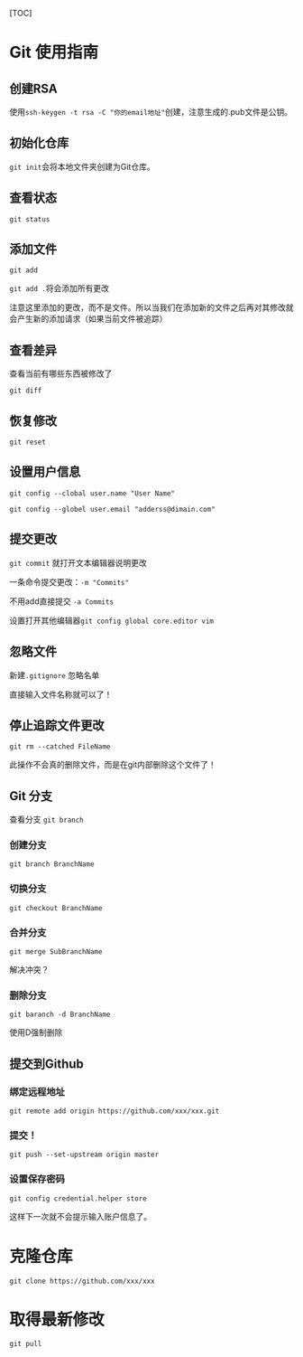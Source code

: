 [TOC]

# Git 使用指南

## 创建RSA

使用`ssh-keygen -t rsa -C "你的email地址"`创建，注意生成的.pub文件是公钥。

## 初始化仓库

`git init`会将本地文件夹创建为Git仓库。

## 查看状态

`git status`

## 添加文件

`git add`

`git add .`将会添加所有更改

注意这里添加的更改，而不是文件。所以当我们在添加新的文件之后再对其修改就会产生新的添加请求（如果当前文件被追踪）

## 查看差异

查看当前有哪些东西被修改了

`git diff`

## 恢复修改

`git reset`

## 设置用户信息

`git config --clobal user.name "User Name"`

`git config --globel user.email "adderss@dimain.com"`

## 提交更改

`git commit` 就打开文本编辑器说明更改

一条命令提交更改：`-m "Commits"`

不用add直接提交 `-a Commits`

设置打开其他编辑器`git config global core.editor vim`

## 忽略文件

新建`.gitignore` 忽略名单

直接输入文件名称就可以了！

## 停止追踪文件更改

`git rm --catched FileName`

此操作不会真的删除文件，而是在git内部删除这个文件了！


## Git 分支

查看分支 `git branch`

### 创建分支

`git branch BranchName`

### 切换分支

`git checkout BranchName`

### 合并分支

`git merge SubBranchName`

解决冲突？

### 删除分支

`git baranch -d BranchName`

使用D强制删除

## 提交到Github

### 绑定远程地址

`git remote add origin https://github.com/xxx/xxx.git`

### 提交！

`git push --set-upstream origin master`

### 设置保存密码

`git config credential.helper store`

这样下一次就不会提示输入账户信息了。

# 克隆仓库

`git clone https://github.com/xxx/xxx`

# 取得最新修改

`git pull`
